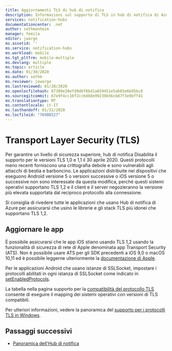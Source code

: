 ```yaml
---
title: Aggiornamenti TLS di hub di notifica
description: Informazioni sul supporto di TLS in hub di notifica di Azure.
services: notification-hubs
documentationcenter: .net
author: sethmanheim
manager: femila
editor: jwargo
ms.assetid: ''
ms.service: notification-hubs
ms.workload: mobile
ms.tgt_pltfrm: mobile-multiple
ms.devlang: multiple
ms.topic: article
ms.date: 01/30/2020
ms.author: sethm
ms.reviewer: jowargo
ms.lastreviewed: 01/28/2020
ms.openlocfilehash: 87309e20efd9d6f8bd1a659451e5a603e6b95bc8
ms.sourcegitcommit: 67e9f4cc16f2cc6d8de99239b56cb87f3e9bff41
ms.translationtype: MT
ms.contentlocale: it-IT
ms.lasthandoff: 01/31/2020
ms.locfileid: "76908527"
---
```

# <a name="transport-layer-security-tls"></a>Transport Layer Security (TLS)

Per garantire un livello di sicurezza superiore, hub di notifica Disabilita il supporto per le versioni TLS 1,0 e 1,1 il 30 aprile 2020. Questi protocolli meno recenti forniscono una crittografia debole e sono vulnerabili agli attacchi di bestia e barboncino. Le applicazioni distribuite nei dispositivi che eseguono Android versione 5 o versioni successive o iOS versione 5 o successive non sono interessate da questa modifica, perché questi sistemi operativi supportano TLS 1,2 e il client e il server negozieranno la versione più elevata supportata dal reciproco protocollo alla connessione.

Si consiglia di rivedere tutte le applicazioni che usano Hub di notifica di Azure per assicurarsi che usino le librerie e gli stack TLS più idonei che supportano TLS 1,2.

## <a name="update-apps"></a>Aggiornare le app

È possibile assicurarsi che le app iOS stiano usando TLS 1,2 usando la funzionalità di sicurezza di rete di Apple denominata app Transport Security (ATS). Non è possibile usare ATS per gli SDK precedenti a iOS 9,0 o macOS 10,11 ed è possibile leggerne ulteriormente la [documentazione di Apple](https://developer.apple.com/documentation/security/preventing_insecure_network_connections).

Per le applicazioni Android che usano istanze di SSLSocket, impostare i protocolli abilitati in ogni istanza di SSLSocket come indicato in [setEnabledProtocols](https://developer.android.com/reference/javax/net/ssl/SSLSocket#setEnabledProtocols(java.lang.String%5B%5D)).

La tabella nella pagina supporto per la [compatibilità del protocollo TLS](https://support.globalsign.com/customer/portal/articles/2934392-tls-protocol-compatibility) consente di eseguire il mapping dei sistemi operativi con versioni di TLS compatibili.

Per ulteriori informazioni, vedere la panoramica del [supporto per i protocolli TLS in Windows](https://docs.microsoft.com/archive/blogs/kaushal/support-for-ssltls-protocols-on-windows).

## <a name="next-steps"></a>Passaggi successivi

- [Panoramica dell'Hub di notifica](notification-hubs-push-notification-overview.md)